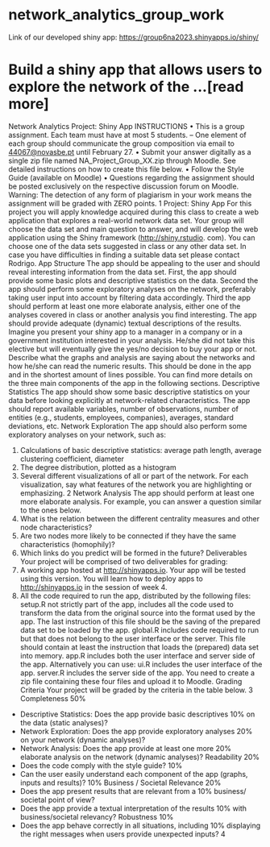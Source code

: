 # network_analytics_group_work

Link of our developed shiny app:
https://group6na2023.shinyapps.io/shiny/

# Build a shiny app that allows users to explore the network of the ...[read more]

Network Analytics
Project: Shiny App
INSTRUCTIONS
• This is a group assignment. Each team must have at most 5 students.
– One element of each group should communicate the group composition via
email to 44067@novasbe.pt until February 27.
• Submit your answer digitally as a single zip file named NA_Project_Group_XX.zip through
Moodle. See detailed instructions on how to create this file below.
• Follow the Style Guide (available on Moodle)
• Questions regarding the assignment should be posted exclusively on the respective discussion
forum on Moodle.
Warning: The detection of any form of plagiarism in your work means the assignment will be
graded with ZERO points.
1
Project: Shiny App
For this project you will apply knowledge acquired during this class to create a web application that
explores a real-world network data set. Your group will choose the data set and main question to
answer, and will develop the web application using the Shiny framework (http://shiny.rstudio.
com). You can choose one of the data sets suggested in class or any other data set. In case you have
difficulties in finding a suitable data set please contact Rodrigo.
App Structure
The app should be appealing to the user and should reveal interesting information from the data
set. First, the app should provide some basic plots and descriptive statistics on the data. Second
the app should perform some exploratory analyses on the network, preferably taking user input into
account by filtering data accordingly. Third the app should perform at least one more elaborate
analysis, either one of the analyses covered in class or another analysis you find interesting.
The app should provide adequate (dynamic) textual descriptions of the results. Imagine you present
your shiny app to a manager in a company or in a government institution interested in your analysis.
He/she did not take this elective but will eventually give the yes/no decision to buy your app or
not. Describe what the graphs and analysis are saying about the networks and how he/she can read
the numeric results. This should be done in the app and in the shortest amount of lines possible.
You can find more details on the three main components of the app in the following sections.
Descriptive Statistics
The app should show some basic descriptive statistics on your data before looking explicitly at
network-related characteristics. The app should report available variables, number of observations,
number of entities (e.g., students, employees, companies), averages, standard deviations, etc.
Network Exploration
The app should also perform some exploratory analyses on your network, such as:
1. Calculations of basic descriptive statistics: average path length, average clustering coefficient,
diameter
2. The degree distribution, plotted as a histogram
3. Several different visualizations of all or part of the network. For each visualization, say what
features of the network you are highlighting or emphasizing.
2
Network Analysis
The app should perform at least one more elaborate analysis. For example, you can answer a
question similar to the ones below.
1. What is the relation between the different centrality measures and other node characteristics?
2. Are two nodes more likely to be connected if they have the same characteristics (homophily)?
3. Which links do you predict will be formed in the future?
Deliverables
Your project will be comprised of two deliverables for grading:
1. A working app hosted at http://shinyapps.io. Your app will be tested using this version.
You will learn how to deploy apps to http://shinyapps.io in the session of week 4.
2. All the code required to run the app, distributed by the following files:
setup.R not strictly part of the app, includes all the code used to transform the data from
the original source into the format used by the app. The last instruction of this file
should be the saving of the prepared data set to be loaded by the app.
global.R includes code required to run but that does not belong to the user interface or the
server. This file should contain at least the instruction that loads the (prepared) data
set into memory.
app.R includes both the user interface and server side of the app. Alternatively you can use:
ui.R includes the user interface of the app.
server.R includes the server side of the app.
You need to create a zip file containing these four files and upload it to Moodle.
Grading Criteria
Your project will be graded by the criteria in the table below.
3
Completeness 50%
- Descriptive Statistics: Does the app provide basic descriptives 10%
on the data (static analyses)?
- Network Exploration: Does the app provide exploratory analyses 20%
on your network (dynamic analyses)?
- Network Analysis: Does the app provide at least one more 20%
elaborate analysis on the network (dynamic analyses)?
Readability 20%
- Does the code comply with the style guide? 10%
- Can the user easily understand each component of the app
(graphs, inputs and results)? 10%
Business / Societal Relevance 20%
- Does the app present results that are relevant from a 10%
business/ societal point of view?
- Does the app provide a textual interpretation of the results 10%
with business/societal relevancy?
Robustness 10%
- Does the app behave correctly in all situations, including 10%
displaying the right messages when users provide unexpected inputs?
4
